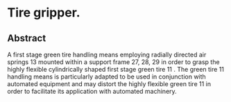 # Tire gripper.

## Abstract
A first stage green tire handling means employing radially directed air springs 13 mounted within a support frame 27, 28, 29 in order to grasp the highly flexible cylindrically shaped first stage green tire 11 . The green tire 11 handling means is particularly adapted to be used in conjunction with automated equipment and may distort the highly flexible green tire 11 in order to facilitate its application with automated machinery.